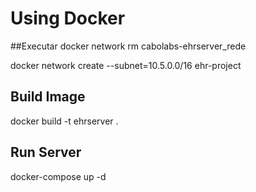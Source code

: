 # Using Docker

##Executar
docker network rm cabolabs-ehrserver_rede

docker network create --subnet=10.5.0.0/16 ehr-project

## Build Image
docker build -t ehrserver .


## Run Server
docker-compose up -d 


